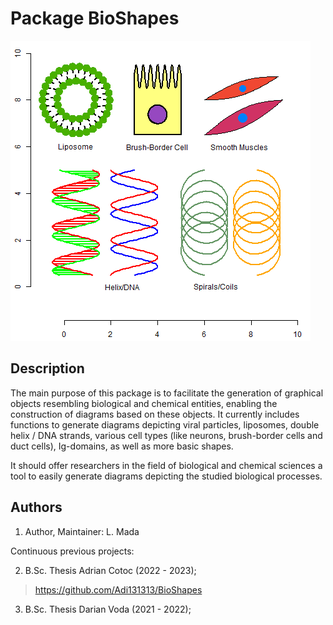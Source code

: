 # Package BioShapes

![BioShape Examples](Examples.Bioshapes.png)

## Description
The main purpose of this package is to facilitate the generation of graphical objects resembling biological and chemical entities, enabling the construction of diagrams based on these objects. It currently includes functions to generate diagrams depicting viral particles, liposomes, double helix / DNA strands, various cell types (like neurons, brush-border cells and duct cells), Ig-domains, as well as more basic shapes.

It should offer researchers in the field of biological and chemical sciences a tool to easily generate diagrams depicting the studied biological processes.

## Authors

1. Author, Maintainer: L. Mada

Continuous previous projects:

2. B.Sc. Thesis Adrian Cotoc (2022 - 2023);
> https://github.com/Adi131313/BioShapes
3. B.Sc. Thesis Darian Voda (2021 - 2022);

